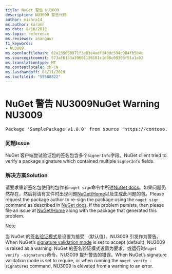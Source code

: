 ```yaml
---
title: NuGet 警告 NU3009
description: NU3009 警告代码
author: mishra14
ms.author: karann
ms.date: 8/16/2018
ms.topic: reference
ms.reviewer: anangaur
f1_keywords:
- NU3009
ms.openlocfilehash: 62a259068871f3e03e4adf140dc594c904fb504c
ms.sourcegitcommit: 573af6133a39601136181c1d98c09303f51a1ab2
ms.translationtype: MT
ms.contentlocale: zh-CN
ms.lasthandoff: 04/11/2019
ms.locfileid: "59508822"
---
```

# <a name="nuget-warning-nu3009"></a><span data-ttu-id="e3aca-103">NuGet 警告 NU3009</span><span class="sxs-lookup"><span data-stu-id="e3aca-103">NuGet Warning NU3009</span></span>

<pre>Package 'SamplePackage v1.0.0' from source 'https://contoso.com/index.json': The package signature file does not contain exactly one primary signature.</pre>

### <a name="issue"></a><span data-ttu-id="e3aca-104">问题</span><span class="sxs-lookup"><span data-stu-id="e3aca-104">Issue</span></span>

<span data-ttu-id="e3aca-105">NuGet 客户端尝试验证包的签名包含多个`SignerInfo`字段。</span><span class="sxs-lookup"><span data-stu-id="e3aca-105">NuGet client tried to verify a package signature which contained multiple `SignerInfo` fields.</span></span>


### <a name="solution"></a><span data-ttu-id="e3aca-106">解决方案</span><span class="sxs-lookup"><span data-stu-id="e3aca-106">Solution</span></span>

<span data-ttu-id="e3aca-107">请要求重新签名包使用的包作者`nuget sign`命令中所述[NuGet docs](https://docs.microsoft.com/en-us/nuget/create-packages/sign-a-package)。如果问题仍然存在，然后将请有文件时出现问题[NuGet/Home](https://github.com/NuGet/Home/issues)以及生成此问题的包。</span><span class="sxs-lookup"><span data-stu-id="e3aca-107">Please request the package author to re-sign the package using the `nuget sign` command as described in [NuGet docs](https://docs.microsoft.com/en-us/nuget/create-packages/sign-a-package). If the problem persists, then please file an issue at [NuGet/Home](https://github.com/NuGet/Home/issues) along with the package that generated this problem.</span></span>


> [!Note]
> <span data-ttu-id="e3aca-108">当 NuGet 的[签名验证模式](https://docs.microsoft.com/en-us/nuget/consume-packages/installing-signed-packages#configure-package-signature-requirements)是设置为接受 （默认值），NU3009 引发作为警告。</span><span class="sxs-lookup"><span data-stu-id="e3aca-108">When NuGet’s [signature validation mode](https://docs.microsoft.com/en-us/nuget/consume-packages/installing-signed-packages#configure-package-signature-requirements) is set to accept (default), NU3009 is raised as a warning.</span></span> <span data-ttu-id="e3aca-109">NuGet 的签名验证模式设置为要求，或运行时`nuget verify -signatures`命令，NU3009 提升警告的错误。</span><span class="sxs-lookup"><span data-stu-id="e3aca-109">When NuGet’s signature validation mode is set to require, or when running the `nuget verify -signatures` command, NU3009 is elevated from a warning to an error.</span></span> 
